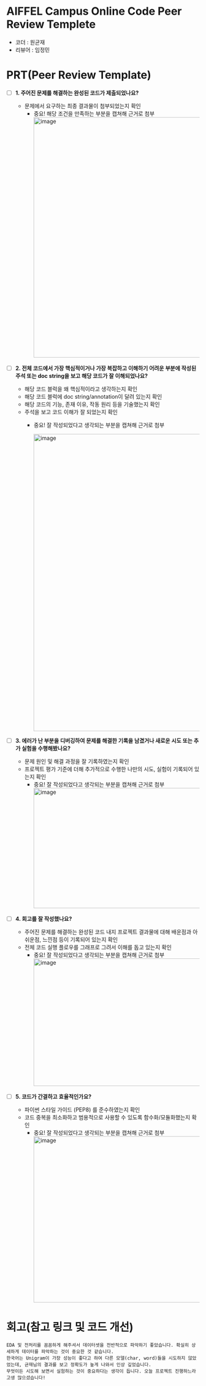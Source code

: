 # AIFFEL Campus Online Code Peer Review Templete
- 코더 : 원균재
- 리뷰어 : 임정민


# PRT(Peer Review Template)
- [ ]  **1. 주어진 문제를 해결하는 완성된 코드가 제출되었나요?**
    - 문제에서 요구하는 최종 결과물이 첨부되었는지 확인
        - 중요! 해당 조건을 만족하는 부분을 캡쳐해 근거로 첨부
          <img width="697" height="626" alt="image" src="https://github.com/user-attachments/assets/5acaa28e-38df-49eb-81a8-93d5ff5fc65c" />
    
- [ ]  **2. 전체 코드에서 가장 핵심적이거나 가장 복잡하고 이해하기 어려운 부분에 작성된 
주석 또는 doc string을 보고 해당 코드가 잘 이해되었나요?**
    - 해당 코드 블럭을 왜 핵심적이라고 생각하는지 확인
    - 해당 코드 블럭에 doc string/annotation이 달려 있는지 확인
    - 해당 코드의 기능, 존재 이유, 작동 원리 등을 기술했는지 확인
    - 주석을 보고 코드 이해가 잘 되었는지 확인
        - 중요! 잘 작성되었다고 생각되는 부분을 캡쳐해 근거로 첨부
          
          <img width="447" height="774" alt="image" src="https://github.com/user-attachments/assets/de2e1e04-2352-42eb-93ba-c665003349c5" />
        
- [ ]  **3. 에러가 난 부분을 디버깅하여 문제를 해결한 기록을 남겼거나
새로운 시도 또는 추가 실험을 수행해봤나요?**
    - 문제 원인 및 해결 과정을 잘 기록하였는지 확인
    - 프로젝트 평가 기준에 더해 추가적으로 수행한 나만의 시도, 
    실험이 기록되어 있는지 확인
        - 중요! 잘 작성되었다고 생각되는 부분을 캡쳐해 근거로 첨부
          <img width="771" height="313" alt="image" src="https://github.com/user-attachments/assets/a8960bc6-de50-4c2d-a41f-8cf6e082f75e" />
        
- [ ]  **4. 회고를 잘 작성했나요?**
    - 주어진 문제를 해결하는 완성된 코드 내지 프로젝트 결과물에 대해
    배운점과 아쉬운점, 느낀점 등이 기록되어 있는지 확인
    - 전체 코드 실행 플로우를 그래프로 그려서 이해를 돕고 있는지 확인
        - 중요! 잘 작성되었다고 생각되는 부분을 캡쳐해 근거로 첨부
          <img width="806" height="332" alt="image" src="https://github.com/user-attachments/assets/14c4db78-34bf-45e3-a907-a4268ce555cc" />
        
- [ ]  **5. 코드가 간결하고 효율적인가요?**
    - 파이썬 스타일 가이드 (PEP8) 를 준수하였는지 확인
    - 코드 중복을 최소화하고 범용적으로 사용할 수 있도록 함수화/모듈화했는지 확인
        - 중요! 잘 작성되었다고 생각되는 부분을 캡쳐해 근거로 첨부
          <img width="553" height="433" alt="image" src="https://github.com/user-attachments/assets/5196311b-1161-4991-86fb-72dc94a18888" />


# 회고(참고 링크 및 코드 개선)
```
EDA 및 전처리를 꼼꼼하게 해주셔서 데이터셋을 전반적으로 파악하기 좋았습니다. 확실히 상세하게 데이터를 파악하는 것이 중요한 것 같습니다.
한국어는 Unigram이 가장 성능이 좋다고 하여 다른 모델(char, word)들을 시도하지 않았었는데, 균재님의 결과를 보고 정확도가 높게 나와서 인상 깊었습니다.
무엇이든 시도해 보면서 실험하는 것이 중요하다는 생각이 듭니다. 오늘 프로젝트 진행하느라 고생 많으셨습니다!
```
